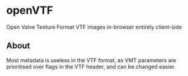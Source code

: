 # openVTF
Open Valve Texture Format VTF images in-browser entirely client-side


## About
Most metadata is useless in the VTF format, as VMT parameters are prioritised over flags in the VTF header, and can be changed easier.
